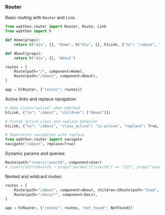 ### Router

Basic routing with `Router` and `Link`.

```python
from wybthon.router import Router, Route, Link
from wybthon import h

def Home(props):
    return h("div", {}, "Home", h("div", {}, h(Link, {"to": "/about", "children": ["About"]})))

def About(props):
    return h("div", {}, "About")

routes = [
    Route(path="/", component=Home),
    Route(path="/about", component=About),
]

app = h(Router, {"routes": routes})
```

Active links and replace navigation:

```python
# Adds class="active" when matched
h(Link, {"to": "/about", "children": ["About"]})

# Custom active class and replace behavior
h(Link, {"to": "/about", "class_active": "is-active", "replace": True, "children": ["About"]})

# Imperative navigation with replace
from wybthon.router import navigate
navigate("/about", replace=True)
```

Dynamic params and queries:

```python
Route(path="/users/:userId", component=User)
# /users/123?tab=info → props["params"]["userId"] == "123", props["query"]["tab"] == "info"
```

Nested and wildcard routes:

```python
routes = [
    Route(path="/about", component=About, children=[Route(path="team", component=Team)]),
    Route(path="/docs/*", component=Docs),
]

app = h(Router, {"routes": routes, "not_found": NotFound})
```
